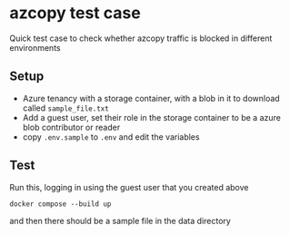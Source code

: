 # azcopy test case

Quick test case to check whether azcopy traffic is blocked in different environments


## Setup

- Azure tenancy with a storage container, with a blob in it to download called `sample_file.txt`
- Add a guest user, set their role in the storage container to be a azure blob contributor or reader
- copy `.env.sample` to `.env` and edit the variables 

## Test

Run this, logging in using the guest user that you created above

```shell
docker compose --build up
```
and then there should be a sample file in the data directory